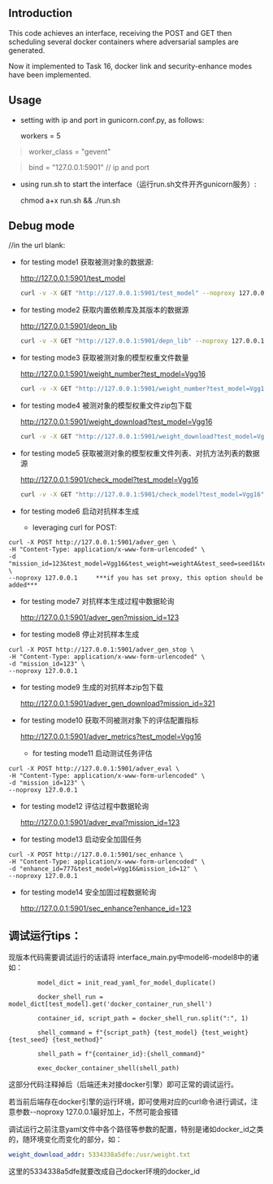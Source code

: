 ## Introduction

This code achieves an interface, receiving the POST and GET then scheduling several docker containers where adversarial samples are generated.

Now it implemented to Task 16, docker link and security-enhance modes have been implemented.




## Usage

  * setting with ip and port in gunicorn.conf.py, as follows:

    workers = 5

> worker_class = "gevent"


> bind = "127.0.0.1:5901"  // ip and  port

* using run.sh to start the interface（运行run.sh文件开齐gunicorn服务）:

  chmod a+x run.sh && ./run.sh

## Debug mode

  //in the url blank:

  * for testing mode1 获取被测对象的数据源:

    http://127.0.0.1:5901/test_model

    ```bash
    curl -v -X GET "http://127.0.0.1:5901/test_model" --noproxy 127.0.0.1
    ```

  * for testing mode2 获取内置依赖库及其版本的数据源

    http://127.0.0.1:5901/depn_lib

    ```bash
    curl -v -X GET "http://127.0.0.1:5901/depn_lib" --noproxy 127.0.0.1
    ```

  * for testing mode3 获取被测对象的模型权重文件数量

    http://127.0.0.1:5901/weight_number?test_model=Vgg16

    ```bash
    curl -v -X GET "http://127.0.0.1:5901/weight_number?test_model=Vgg16" --noproxy 127.0.0.1
    ```

  * for testing mode4 被测对象的模型权重文件zip包下载

    http://127.0.0.1:5901/weight_download?test_model=Vgg16

    ```bash
    curl -v -X GET "http://127.0.0.1:5901/weight_download?test_model=Vgg16" -o "Vgg16_weights.zip" --noproxy 127.0.0.1
    ```

  * for testing mode5 获取被测对象的模型权重文件列表、对抗方法列表的数据源

    http://127.0.0.1:5901/check_model?test_model=Vgg16

    ```bash
    curl -v -X GET "http://127.0.0.1:5901/check_model?test_model=Vgg16" --noproxy 127.0.0.1
    ```


  * for testing mode6 启动对抗样本生成

    * leveraging curl for POST:

```shell
curl -X POST http://127.0.0.1:5901/adver_gen \
-H "Content-Type: application/x-www-form-urlencoded" \
-d "mission_id=123&test_model=Vgg16&test_weight=weightA&test_seed=seed1&test_method=FGSM&timeout=3600"  \
--noproxy 127.0.0.1     ***if you has set proxy, this option should be added***
```

  * for testing mode7 对抗样本生成过程中数据轮询

    http://127.0.0.1:5901/adver_gen?mission_id=123

  * for testing mode8 停止对抗样本生成

```shell
curl -X POST http://127.0.0.1:5901/adver_gen_stop \
-H "Content-Type: application/x-www-form-urlencoded" \
-d "mission_id=123" \
--noproxy 127.0.0.1    
```

* for testing mode9 生成的对抗样本zip包下载

  http://127.0.0.1:5901/adver_gen_download?mission_id=321

* for testing mode10 获取不同被测对象下的评估配置指标

  http://127.0.0.1:5901/adver_metrics?test_model=Vgg16

  * for testing mode11 启动测试任务评估

```shell
curl -X POST http://127.0.0.1:5901/adver_eval \
-H "Content-Type: application/x-www-form-urlencoded" \
-d "mission_id=123" \
--noproxy 127.0.0.1    
```

  * for testing mode12 评估过程中数据轮询

    http://127.0.0.1:5901/adver_eval?mission_id=123

  * for testing mode13 启动安全加固任务

```shell
curl -X POST http://127.0.0.1:5901/sec_enhance \
-H "Content-Type: application/x-www-form-urlencoded" \
-d "enhance_id=777&test_model=Vgg16&mission_id=12" \
--noproxy 127.0.0.1    
```

  * for testing mode14 安全加固过程数据轮询

    http://127.0.0.1:5901/sec_enhance?enhance_id=123

## 调试运行tips：

现版本代码需要调试运行的话请将 interface_main.py中model6-model8中的诸如：

```
        model_dict = init_read_yaml_for_model_duplicate()

        docker_shell_run = model_dict[test_model].get('docker_container_run_shell')

        container_id, script_path = docker_shell_run.split(":", 1)

        shell_command = f"{script_path} {test_model} {test_weight} {test_seed} {test_method}"

        shell_path = f"{container_id}:{shell_command}"

        exec_docker_container_shell(shell_path)
```

这部分代码注释掉后（后端还未对接docker引擎）即可正常的调试运行。

若当前后端存在docker引擎的运行环境，即可使用对应的curl命令进行调试，注意参数--noproxy 127.0.0.1最好加上，不然可能会报错

调试运行之前注意yaml文件中各个路径等参数的配置，特别是诸如docker_id之类的，随环境变化而变化的部分，如：

```yaml
weight_download_addr: 5334338a5dfe:/usr/weight.txt
```

这里的5334338a5dfe就要改成自己docker环境的docker_id